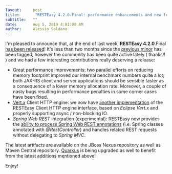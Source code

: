 ```yaml
---
layout:     post
title:       "RESTEasy 4.2.0.Final: performance enhancements and new features"
subtitle:   ""
date:       Aug 5, 2019 4:01:00 AM 
author:     Alessio Soldano
---
```


I&#39;m pleased to announce that, at the end of last week, **RESTEasy 4.2.0**.Final [has been released](https://resteasy.github.io/downloads.html)! It&#39;s less than two months since the [previous minor](https://developer.jboss.org/community/resteasy/blog/2019/06/27/resteasy-410final-is-available) has been tagged, however the community has been quite active lately (
thanks!!
) and we had a few interesting contributions really deserving a release:

*   Great performance improvements: two parallel efforts on reducing memory footprint improved our internal benchmark numbers quite a lot; both JAX-RS client and server applications should be sensible faster as a consequence of a lower memory allocation rate. Moreover, a couple of nasty bugs resulting in performance penalties in some corner cases have been fixed.
*   [Vert.x](https://vertx.io/) Client HTTP engine: we now have [another implementation](https://docs.jboss.org/resteasy/docs/4.2.0.Final/userguide/html/RESTEasy_Client_Framework.html#vertx_client) of the RESTEasy Client HTTP engine interface, based on _Eclipse Vert.x_ and properly supporting async / non-blocking IO.
*   _Spring Web REST_ integration (experimental): RESTEasy now provides the [ability to process Spring Web REST annotations](https://docs.jboss.org/resteasy/docs/4.2.0.Final/userguide/html/RESTEasy_Spring_Integration.html#d4e2909) (i.e. Spring classes annotated with _@RestController_) and handles related REST requests without delegating to _Spring MVC_.

The latest artifacts are available on the JBoss Nexus repository as well as Maven Central repository. [Quarkus](http://quarkus.io/) is being upgraded as well to benefit from the latest additions mentioned above!

Enjoy!




                    




                    

                    


                
